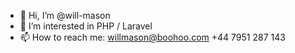 - 👋 Hi, I’m @will-mason
- 👀 I’m interested in PHP / Laravel
- 📫 How to reach me:
willmason@boohoo.com
+44 7951 287 143

<!---
will-mason/will-mason is a ✨ special ✨ repository because its `README.md` (this file) appears on your GitHub profile.
You can click the Preview link to take a look at your changes.
--->
